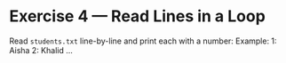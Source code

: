 # Exercise 4 — Read Lines in a Loop

Read `students.txt` line-by-line and print each with a number:
Example:
1: Aisha
2: Khalid
...